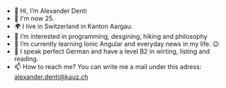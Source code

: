 - 👋 Hi, I’m Alexander Denti
- 🎂 I'm now 25.
- 🌍 I live in Switzerland in Kanton Aargau.
- 👀 I’m interested in programming, desgining, hiking and philosophy 
- 🌱 I’m currently learning Ionic Angular and everyday news in my life. 😉
- 👄 I speak perfect German and have a level B2 in wirting, listing and reading. 
- 📫 How to reach me? You can write me a mail under this adress: alexander.denti@kauz.ch

<!---
ICT-Denti/ICT-Denti is a ✨ special ✨ repository because its `README.md` (this file) appears on your GitHub profile.
You can click the Preview link to take a look at your changes.
--->
